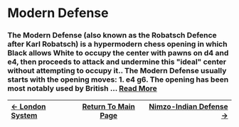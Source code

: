 # Modern Defense

### The Modern Defense (also known as the Robatsch Defence after Karl Robatsch) is a hypermodern chess opening in which Black allows White to occupy the center with pawns on d4 and e4, then proceeds to attack and undermine this "ideal" center without attempting to occupy it.. The Modern Defense usually starts with the opening moves: 1. e4 g6. The opening has been most notably used by British ...  [Read More](https://en.wikipedia.org/wiki/Modern_Defense)

|[<- London System](LondonSystem.md)|[Return To Main Page](index.md)|[Nimzo-Indian Defense ->](Nimzo-IndianDefense.md)|
|:----|:---:|----:|